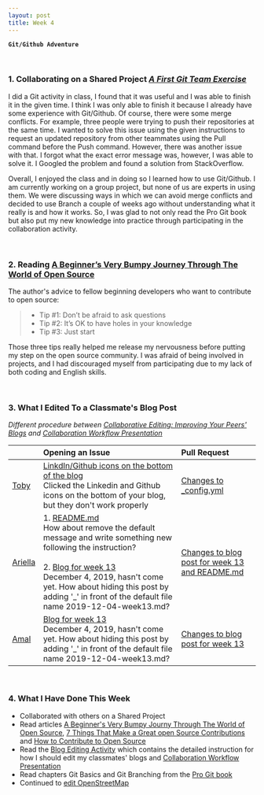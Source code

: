 ```yaml
---
layout: post
title: Week 4
---
```


**`Git/Github Adventure`**

&nbsp;
&nbsp;
&nbsp;

### 1. Collaborating on a Shared Project [_A First Git Team Exercise_](https://github.com/hunter-college-ossd-fall-2019/git-activity-01)

I did a Git activity in class, I found that it was useful and I was able to finish it in the given time. I think I was only able to finish it because I already have some experience with Git/Github. Of course, there were some merge conflicts. For example, three people were trying to push their repositories at the same time. I wanted to solve this issue using the given instructions to request an updated repository from other teammates using the Pull command before the Push command. However, there was another issue with that. I forgot what the exact error message was, however, I was able to solve it. I Googled the problem and found a solution from StackOverflow.  
  
Overall, I enjoyed the class and in doing so I learned how to use Git/Github. I am currently working on a group project, but none of us are experts in using them. We were discussing ways in which we can avoid merge conflicts and decided to use Branch a couple of weeks ago without understanding what it really is and how it works. So, I was glad to not only read the Pro Git book but also put my new knowledge into practice through participating in the collaboration activity. 

&nbsp;
&nbsp;

### 2. Reading [A Beginner’s Very Bumpy Journey Through The World of Open Source](https://www.freecodecamp.org/news/a-beginners-very-bumpy-journey-through-the-world-of-open-source-4d108d540b39/)  

The author's advice to fellow beginning developers who want to contribute to open source:  
>  - Tip #1: Don’t be afraid to ask questions  
>  - Tip #2: It’s OK to have holes in your knowledge  
>  - Tip #3: Just start
  
Those three tips really helped me release my nervousness before putting my step on the open source community. I was afraid of  being involved in projects, and I had discouraged myself from participating due to my lack of both coding and English skills.

&nbsp;
&nbsp;

### 3. What I Edited To a Classmate's Blog Post

_Different procedure between [Collaborative Editing: Improving Your Peers' Blogs](http://www.compsci.hunter.cuny.edu/~sweiss/course_materials/csci395.86/activities_f19/blog_editing_activity.pdf) and [Collaboration Workflow Presentation](http://www.compsci.hunter.cuny.edu/~sweiss/course_materials/csci395.86/slides/github-workflow-presentation.pdf)_


| | Opening an Issue | Pull Request |
|:---|:---|:---|
| [Toby](https://github.com/hunter-college-ossd-fall-2019/tobyau-weekly) | [LinkdIn/Github icons on the bottom of the blog](https://github.com/hunter-college-ossd-fall-2019/tobyau-weekly/issues/1) <br> Clicked the Linkedin and Github icons on the bottom of your blog, but they don't work properly | [Changes to _config.yml](https://github.com/hunter-college-ossd-fall-2019/tobyau-weekly/pull/2) |
| [Ariella](https://github.com/hunter-college-ossd-fall-2019/ariella879-weekly) | 1. [README.md](https://github.com/hunter-college-ossd-fall-2019/ariella879-weekly/issues/5) <br> How about remove the default message and write something new following the instruction? <br><br> 2. [Blog for week 13](https://github.com/hunter-college-ossd-fall-2019/ariella879-weekly/issues/3) <br> December 4, 2019, hasn't come yet. How about hiding this post by adding '_' in front of the default file name 2019-12-04-week13.md? | [Changes to blog post for week 13 and README.md](https://github.com/hunter-college-ossd-fall-2019/ariella879-weekly/pull/4) |
| [Amal](https://github.com/hunter-college-ossd-fall-2019/shadow12ac-weekly) | [Blog for week 13](https://github.com/hunter-college-ossd-fall-2019/shadow12ac-weekly/issues/2) <br> December 4, 2019, hasn't come yet. How about hiding this post by adding '_' in front of the default file name 2019-12-04-week13.md? | [Changes to blog post for week 13](https://github.com/hunter-college-ossd-fall-2019/shadow12ac-weekly/pull/3)|

&nbsp;
&nbsp;
&nbsp;

### 4. What I Have Done This Week
- Collaborated with others on a Shared Project
- Read articles [A Beginner's Very Bumpy Journy Through The World of Open Source](https://www.freecodecamp.org/news/a-beginners-very-bumpy-journey-through-the-world-of-open-source-4d108d540b39/), [7 Things That Make a Great open Source Contributions](https://blog.newrelic.com/engineering/open-source-contribution/) and [How to Contribute to Open Source](https://opensource.guide/how-to-contribute/)  
- Read the [Blog Editing Activity](http://www.compsci.hunter.cuny.edu/~sweiss/course_materials/csci395.86/activities_f19/blog_editing_activity.pdf) which contains the detailed instruction for how I should edit my classmates' blogs and [Collaboration Workflow Presentation](http://www.compsci.hunter.cuny.edu/~sweiss/course_materials/csci395.86/slides/github-workflow-presentation.pdf)
- Read chapters Git Basics and Git Branching from the [Pro Git book](https://git-scm.com/book/en/v2)
- Continued to [edit OpenStreetMap](https://hunter-college-ossd-fall-2019.github.io/nancydocode-weekly/contributions/)
  
